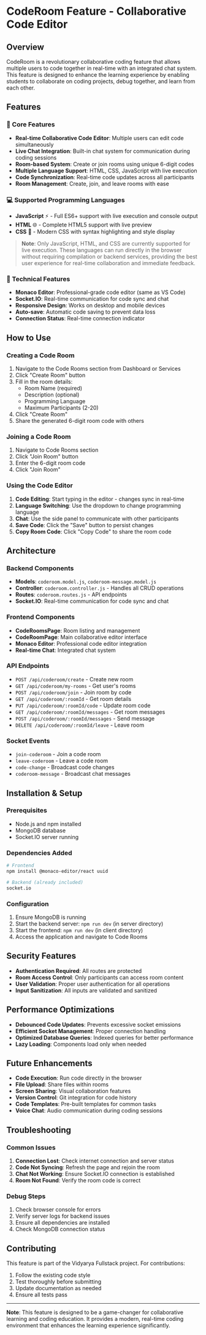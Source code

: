 # CodeRoom Feature - Collaborative Code Editor

## Overview
CodeRoom is a revolutionary collaborative coding feature that allows multiple users to code together in real-time with an integrated chat system. This feature is designed to enhance the learning experience by enabling students to collaborate on coding projects, debug together, and learn from each other.

## Features

### 🚀 Core Features
- **Real-time Collaborative Code Editor**: Multiple users can edit code simultaneously
- **Live Chat Integration**: Built-in chat system for communication during coding sessions
- **Room-based System**: Create or join rooms using unique 6-digit codes
- **Multiple Language Support**: HTML, CSS, JavaScript with live execution
- **Code Synchronization**: Real-time code updates across all participants
- **Room Management**: Create, join, and leave rooms with ease

### 💻 Supported Programming Languages
- **JavaScript** ⚡ - Full ES6+ support with live execution and console output
- **HTML** 🌐 - Complete HTML5 support with live preview
- **CSS** 🎨 - Modern CSS with syntax highlighting and style display

> **Note**: Only JavaScript, HTML, and CSS are currently supported for live execution. These languages can run directly in the browser without requiring compilation or backend services, providing the best user experience for real-time collaboration and immediate feedback.

### 🔧 Technical Features
- **Monaco Editor**: Professional-grade code editor (same as VS Code)
- **Socket.IO**: Real-time communication for code sync and chat
- **Responsive Design**: Works on desktop and mobile devices
- **Auto-save**: Automatic code saving to prevent data loss
- **Connection Status**: Real-time connection indicator

## How to Use

### Creating a Code Room
1. Navigate to the Code Rooms section from Dashboard or Services
2. Click "Create Room" button
3. Fill in the room details:
   - Room Name (required)
   - Description (optional)
   - Programming Language
   - Maximum Participants (2-20)
4. Click "Create Room"
5. Share the generated 6-digit room code with others

### Joining a Code Room
1. Navigate to Code Rooms section
2. Click "Join Room" button
3. Enter the 6-digit room code
4. Click "Join Room"

### Using the Code Editor
1. **Code Editing**: Start typing in the editor - changes sync in real-time
2. **Language Switching**: Use the dropdown to change programming language
3. **Chat**: Use the side panel to communicate with other participants
4. **Save Code**: Click the "Save" button to persist changes
5. **Copy Room Code**: Click "Copy Code" to share the room code

## Architecture

### Backend Components
- **Models**: `coderoom.model.js`, `coderoom-message.model.js`
- **Controller**: `coderoom.controller.js` - Handles all CRUD operations
- **Routes**: `coderoom.routes.js` - API endpoints
- **Socket.IO**: Real-time communication for code sync and chat

### Frontend Components
- **CodeRoomsPage**: Room listing and management
- **CodeRoomPage**: Main collaborative editor interface
- **Monaco Editor**: Professional code editor integration
- **Real-time Chat**: Integrated chat system

### API Endpoints
- `POST /api/coderoom/create` - Create new room
- `GET /api/coderoom/my-rooms` - Get user's rooms
- `POST /api/coderoom/join` - Join room by code
- `GET /api/coderoom/:roomId` - Get room details
- `PUT /api/coderoom/:roomId/code` - Update room code
- `GET /api/coderoom/:roomId/messages` - Get room messages
- `POST /api/coderoom/:roomId/messages` - Send message
- `DELETE /api/coderoom/:roomId/leave` - Leave room

### Socket Events
- `join-coderoom` - Join a code room
- `leave-coderoom` - Leave a code room
- `code-change` - Broadcast code changes
- `coderoom-message` - Broadcast chat messages

## Installation & Setup

### Prerequisites
- Node.js and npm installed
- MongoDB database
- Socket.IO server running

### Dependencies Added
```bash
# Frontend
npm install @monaco-editor/react uuid

# Backend (already included)
socket.io
```

### Configuration
1. Ensure MongoDB is running
2. Start the backend server: `npm run dev` (in server directory)
3. Start the frontend: `npm run dev` (in client directory)
4. Access the application and navigate to Code Rooms

## Security Features
- **Authentication Required**: All routes are protected
- **Room Access Control**: Only participants can access room content
- **User Validation**: Proper user authentication for all operations
- **Input Sanitization**: All inputs are validated and sanitized

## Performance Optimizations
- **Debounced Code Updates**: Prevents excessive socket emissions
- **Efficient Socket Management**: Proper connection handling
- **Optimized Database Queries**: Indexed queries for better performance
- **Lazy Loading**: Components load only when needed

## Future Enhancements
- **Code Execution**: Run code directly in the browser
- **File Upload**: Share files within rooms
- **Screen Sharing**: Visual collaboration features
- **Version Control**: Git integration for code history
- **Code Templates**: Pre-built templates for common tasks
- **Voice Chat**: Audio communication during coding sessions

## Troubleshooting

### Common Issues
1. **Connection Lost**: Check internet connection and server status
2. **Code Not Syncing**: Refresh the page and rejoin the room
3. **Chat Not Working**: Ensure Socket.IO connection is established
4. **Room Not Found**: Verify the room code is correct

### Debug Steps
1. Check browser console for errors
2. Verify server logs for backend issues
3. Ensure all dependencies are installed
4. Check MongoDB connection status

## Contributing
This feature is part of the Vidyarya Fullstack project. For contributions:
1. Follow the existing code style
2. Test thoroughly before submitting
3. Update documentation as needed
4. Ensure all tests pass

---

**Note**: This feature is designed to be a game-changer for collaborative learning and coding education. It provides a modern, real-time coding environment that enhances the learning experience significantly.
